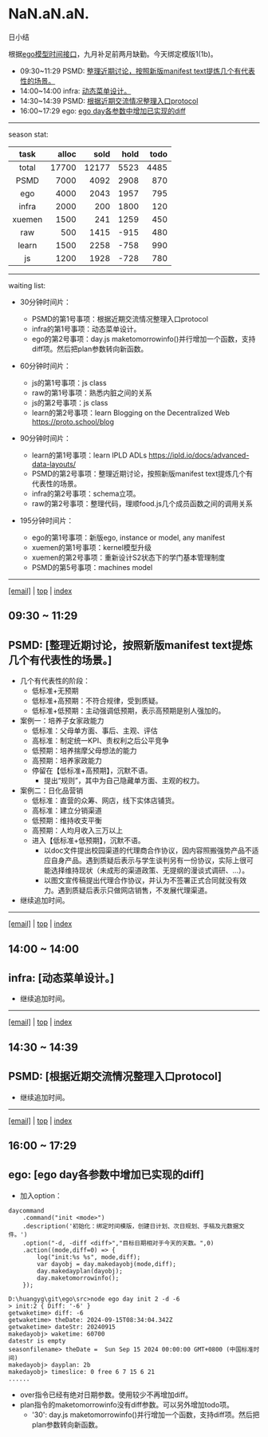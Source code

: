# NaN.aN.aN.
日小结

<a id="top"></a>
根据[ego模型时间接口](https://gitee.com/hyg/blog/blob/master/timeflow.md)，九月补足前两月缺勤。今天绑定模版1(1b)。

<a id="index"></a>
- 09:30~11:29	PSMD: [整理近期讨论，按照新版manifest text提炼几个有代表性的场景。](#20240921093000)
- 14:00~14:00	infra: [动态菜单设计。](#20240921140000)
- 14:30~14:39	PSMD: [根据近期交流情况整理入口protocol](#20240921143000)
- 16:00~17:29	ego: [ego day各参数中增加已实现的diff](#20240921160000)

---
season stat:

| task | alloc | sold | hold | todo |
| :---: | ---: | ---: | ---: | ---: |
| total | 17700 | 12177 | 5523 | 4485 |
| PSMD | 7000 | 4092 | 2908 | 870 |
| ego | 4000 | 2043 | 1957 | 795 |
| infra | 2000 | 200 | 1800 | 120 |
| xuemen | 1500 | 241 | 1259 | 450 |
| raw | 500 | 1415 | -915 | 480 |
| learn | 1500 | 2258 | -758 | 990 |
| js | 1200 | 1928 | -728 | 780 |

---
waiting list:


- 30分钟时间片：
  - PSMD的第1号事项：根据近期交流情况整理入口protocol
  - infra的第1号事项：动态菜单设计。
  - ego的第2号事项：day.js maketomorrowinfo()并行增加一个函数，支持diff项。然后把plan参数转向新函数。

- 60分钟时间片：
  - js的第1号事项：js class
  - raw的第1号事项：熟悉内脏之间的关系
  - js的第2号事项：js class
  - learn的第2号事项：learn Blogging on the Decentralized Web https://proto.school/blog

- 90分钟时间片：
  - learn的第1号事项：learn IPLD ADLs https://ipld.io/docs/advanced-data-layouts/
  - PSMD的第2号事项：整理近期讨论，按照新版manifest text提炼几个有代表性的场景。
  - infra的第2号事项：schema立项。
  - raw的第2号事项：整理代码，理顺food.js几个成员函数之间的调用关系

- 195分钟时间片：
  - ego的第1号事项：新版ego, instance or model, any manifest
  - xuemen的第1号事项：kernel模型升级
  - xuemen的第2号事项：重新设计S2状态下的学门基本管理制度
  - PSMD的第5号事项：machines model

---
<a href="mailto:huangyg@mars22.com?subject=关于2024.09.21.[整理近期讨论，按照新版manifest text提炼几个有代表性的场景。]任务&body=日期: 2024.09.21.%0D%0A序号: 5%0D%0A手稿:../../draft/2024/09/20240921.01.md%0D%0A---请勿修改邮件主题及以上内容 从下一行开始写您的想法---%0D%0A">[email]</a> | [top](#top) | [index](#index)
<a id="20240921093000"></a>
## 09:30 ~ 11:29
## PSMD: [整理近期讨论，按照新版manifest text提炼几个有代表性的场景。]

 - 几个有代表性的阶段：
    - 低标准+无预期
    - 低标准+高预期：不符合规律，受到质疑。
    - 低标准+低预期：主动强调低预期，表示高预期是别人强加的。
- 案例一：培养子女家政能力
    - 低标准：父母单方面、事后、主观、评估
    - 高标准：制定统一KPI、责权利之后公平竞争
    - 低预期：培养揣摩父母想法的能力
    - 高预期：培养家政能力
    - 停留在【低标准+高预期】，沉默不语。
        - 提出“规则”，其中为自己隐藏单方面、主观的权力。
- 案例二：日化品营销
    - 低标准：直营的众筹、网店，线下实体店铺货。
    - 高标准：建立分销渠道
    - 低预期：维持收支平衡
    - 高预期：人均月收入三万以上
    - 进入【低标准+低预期】，沉默不语。
        - 以doc文件提出校园渠道的代理商合作协议，因内容照搬强势产品不适应自身产品。遇到质疑后表示与学生谈判另有一份协议，实际上很可能选择维持现状（未成形的渠道政策、无提纲的漫谈式调研、...）。
        - 以图文宣传稿提出代理合作协议，并认为不签署正式合同就没有效力。遇到质疑后表示只做网店销售，不发展代理渠道。
- 继续追加时间。

---
<a href="mailto:huangyg@mars22.com?subject=关于2024.09.21.[动态菜单设计。]任务&body=日期: 2024.09.21.%0D%0A序号: 7%0D%0A手稿:../../draft/2024/09/20240921.02.md%0D%0A---请勿修改邮件主题及以上内容 从下一行开始写您的想法---%0D%0A">[email]</a> | [top](#top) | [index](#index)
<a id="20240921140000"></a>
## 14:00 ~ 14:00
## infra: [动态菜单设计。]

- 继续追加时间。
---
<a href="mailto:huangyg@mars22.com?subject=关于2024.09.21.[根据近期交流情况整理入口protocol]任务&body=日期: 2024.09.21.%0D%0A序号: 8%0D%0A手稿:../../draft/2024/09/20240921.03.md%0D%0A---请勿修改邮件主题及以上内容 从下一行开始写您的想法---%0D%0A">[email]</a> | [top](#top) | [index](#index)
<a id="20240921143000"></a>
## 14:30 ~ 14:39
## PSMD: [根据近期交流情况整理入口protocol]

- 继续追加时间。
---
<a href="mailto:huangyg@mars22.com?subject=关于2024.09.21.[ego day各参数中增加已实现的diff]任务&body=日期: 2024.09.21.%0D%0A序号: 10%0D%0A手稿:../../draft/2024/09/20240921.04.md%0D%0A---请勿修改邮件主题及以上内容 从下一行开始写您的想法---%0D%0A">[email]</a> | [top](#top) | [index](#index)
<a id="20240921160000"></a>
## 16:00 ~ 17:29
## ego: [ego day各参数中增加已实现的diff]

- 加入option：
```
daycommand
    .command("init <mode>")
    .description('初始化：绑定时间模版，创建日计划、次日规划、手稿及元数据文件。')
    .option("-d, -diff <diff>","目标日期相对于今天的天数。",0)
    .action((mode,diff=0) => {
        log("init:%s %s", mode,diff);
        var dayobj = day.makedayobj(mode,diff);
        day.makedayplan(dayobj);
        day.maketomorrowinfo();
    });
```
```
D:\huangyg\git\ego\src>node ego day init 2 -d -6
> init:2 { Diff: '-6' }
getwaketime> diff: -6
getwaketime> theDate: 2024-09-15T08:34:04.342Z
getwaketime> dateStr: 20240915
makedayobj> waketime: 60700
datestr is empty
seasonfilename> theDate =  Sun Sep 15 2024 00:00:00 GMT+0800 (中国标准时间)
makedayobj> dayplan: 2b
makedayobj> timeslice: 0 free 6 7 15 6 21
......
```
- over指令已经有绝对日期参数。使用较少不再增加diff。
- plan指令的maketomorrowinfo没有diff参数。可以另外增加todo项。
    - '30': day.js maketomorrowinfo()并行增加一个函数，支持diff项。然后把plan参数转向新函数。
